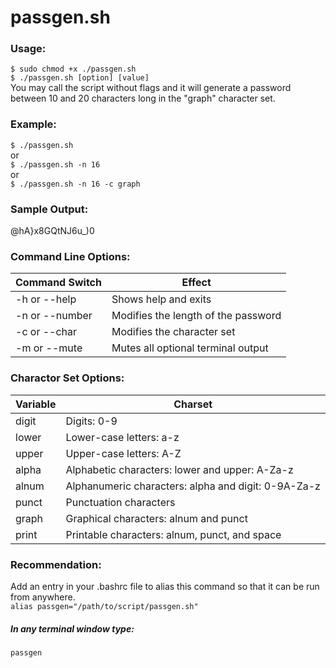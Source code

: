 # passgen.sh    
### Usage:    
`$ sudo chmod +x ./passgen.sh`    
`$ ./passgen.sh [option] [value]`    
You may call the script without flags and it will generate a password  
between 10 and 20 characters long in the "graph" character set.   

### Example:    
`$ ./passgen.sh`    
or    
`$ ./passgen.sh -n 16`    
or    
`$ ./passgen.sh -n 16 -c graph`    

### Sample Output:    
@hA}x8GQtNJ6u_)0    

### Command Line Options:    
| Command Switch | Effect |
| --- | --- |
| -h or --help | Shows help and exits |
| -n or --number	| Modifies the length of the password |
| -c or --char	| Modifies the character set |
| -m or --mute	| Mutes all optional terminal output |    

### Charactor Set Options:    
| Variable | Charset |
| --- | --- |
| digit | Digits: 0-9 |
| lower	| Lower-case letters: a-z |
| upper	| Upper-case letters: A-Z |
| alpha	| Alphabetic characters: lower and upper: A-Za-z |
| alnum	| Alphanumeric characters: alpha and digit: 0-9A-Za-z |
| punct	| Punctuation characters |
| graph	| Graphical characters: alnum and punct |
| print	| Printable characters: alnum, punct, and space |    

### Recommendation:    
Add an entry in your .bashrc file to alias this command so that it can be run from anywhere.    
`alias passgen="/path/to/script/passgen.sh"`   
##### In any terminal window type:    
`passgen`    
